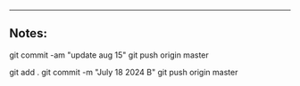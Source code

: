 ----

## Notes:

git commit -am "update aug 15"
git push origin master

git add .
git commit -m "July 18 2024 B"
git push origin master
